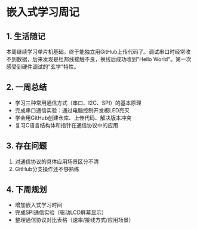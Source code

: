 # 嵌入式学习周记

## 1. 生活随记  
本周继续学习单片机基础，终于能独立用GitHub上传代码了。调试串口时经常收不到数据，后来发现是杜邦线接触不良，换线后成功收到"Hello World"。第一次感受到硬件调试的"玄学"特性。

## 2. 一周总结  
- 学习三种常用通信方式（串口、I2C、SPI）的基本原理  
- 完成串口通信实验：通过电脑控制开发板LED亮灭  
- 学会用GitHub创建仓库、上传代码、解决版本冲突  
- 复习C语言结构体和指针在通信协议中的应用  

## 3. 存在问题  
1. 对通信协议的具体应用场景区分不清  
2. GitHub分支操作还不够熟练  

## 4. 下周规划  
- 增加嵌入式学习时间  
- 完成SPI通信实验（驱动LCD屏幕显示）  
- 整理通信协议对比表格（速率/接线方式/应用场景）  